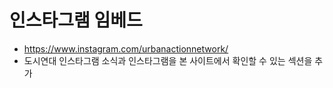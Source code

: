 # 인스타그램 임베드

- https://www.instagram.com/urbanactionnetwork/
- 도시연대 인스타그램 소식과 인스타그램을 본 사이트에서 확인할 수 있는 섹션을 추가